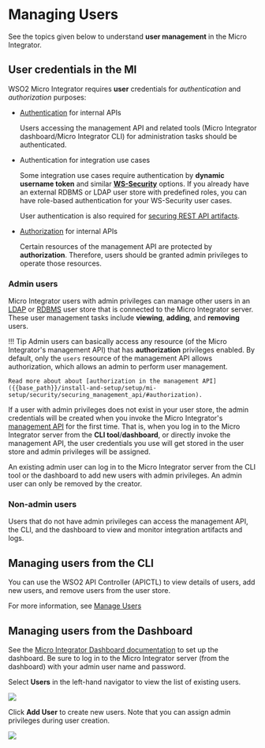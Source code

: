 # Managing Users

See the topics given below to understand **user management** in the Micro Integrator.

## User credentials in the MI

WSO2 Micro Integrator requires <b>user</b> credentials for <i>authentication</i> and <i>authorization</i> purposes:

-	[Authentication]({{base_path}}/install-and-setup/setup/mi-setup/security/securing_management_api/#authentication-jwt) for internal APIs

	Users accessing the management API and related tools (Micro Integrator dashboard/Micro Integrator CLI) for administration tasks should be authenticated.

-	Authentication for integration use cases

	Some integration use cases require authentication by <b>dynamic username token</b> and similar <b>[WS-Security]({{base_path}}/reference/mi-security-reference/security-implementation)</b> options. If you already have an external RDBMS or LDAP user store with predefined roles, you can have role-based authentication for your WS-Security user cases. 

	 User authentication is also required for [securing REST API artifacts]({{base_path}}/integrate/develop/advanced-development/applying-security-to-an-api).

-	[Authorization]({{base_path}}/install-and-setup/setup/mi-setup/security/securing_management_api/#authorization) for internal APIs

	 Certain resources of the management API are protected by <b>authorization</b>. Therefore, users should be granted admin privileges to operate those resources.

### Admin users

Micro Integrator users with admin privileges can manage other users in an [LDAP]({{base_path}}/install-and-setup/setup/mi-setup/user_stores/setting-up-a-userstore/#configuring-an-ldap-user-store) or [RDBMS]({{base_path}}/install-and-setup/setup/mi-setup/user_stores/setting-up-a-userstore/#configuring-an-rdbms-user-store) user store that is connected to the Micro Integrator server. These user management tasks include <b>viewing</b>, <b>adding</b>, and <b>removing</b> users.

!!! Tip
	Admin users can basically access any resource (of the Micro Integrator's management API) that has <b>authorization</b> privileges enabled. By default, only the `users` resource of the management API allows authorization, which allows an admin to perform user management. 

	Read more about about [authorization in the management API]({{base_path}}/install-and-setup/setup/mi-setup/security/securing_management_api/#authorization).

If a user with admin privileges does not exist in your user store, the admin credentials will be created when you invoke the Micro Integrator's [management API]({{base_path}}/observe/mi-observe/working-with-management-api) for the first time. That is, when you log in to the Micro Integrator server from the <b>CLI tool</b>/<b>dashboard</b>, or directly invoke the management API, the user credentials you use will get stored in the user store and admin privileges will be assigned.

An existing admin user can log in to the Micro Integrator server from the CLI tool or the dashboard to add new users with admin privileges. An admin user can only be removed by the creator.

### Non-admin users

Users that do not have admin privileges can access the management API, the CLI, and the dashboard to view and monitor integration artifacts and logs.

## Managing users from the CLI

You can use the WSO2 API Controller (APICTL) to view details of users, add new users, and remove users from the user store.

For more information, see [Manage Users]({{base_path}}/install-and-setup/setup/api-controller/managing-integrations/managing-integrations-with-ctl/#manage-users)

## Managing users from the Dashboard

See the [Micro Integrator Dashboard documentation]({{base_path}}/observe/mi-observe/working-with-monitoring-dashboard) to set up the dashboard. Be sure to log in to the Micro Integrator server (from the dashboard) with your admin user name and password.

Select <b>Users</b> in the left-hand navigator to view the list of existing users.

<img src="{{base_path}}/assets/img/integrate/monitoring-dashboard/dashboard-users-1.png">

Click <b>Add User</b> to create new users. Note that you can assign admin privileges during user creation.

<img src="{{base_path}}/assets/img/integrate/monitoring-dashboard/dashboard-users-2.png">
